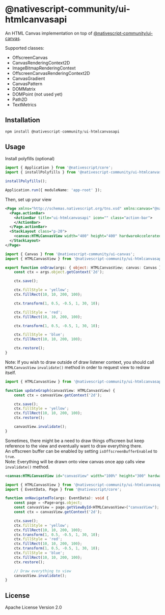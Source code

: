 # @nativescript-community/ui-htmlcanvasapi

An HTML Canvas implementation on top of [@nativescript-community/ui-canvas](https://github.com/nativescript-community/ui-canvas).
 
Supported classes:
- OffscreenCanvas
- CanvasRenderingContext2D
- ImageBitmapRenderingContext
- OffscreenCanvasRenderingContext2D
- CanvasGradient
- CanvasPattern
- DOMMatrix
- DOMPoint (not used yet)
- Path2D
- TextMetrics

## Installation

```javascript
npm install @nativescript-community/ui-htmlcanvasapi
```

## Usage
Install polyfills (optional)
```ts
import { Application } from '@nativescript/core';
import { installPolyfills } from '@nativescript-community/ui-htmlcanvasapi';

installPolyfills();

Application.run({ moduleName: 'app-root' });
```

Then, set up your view
```xml
<Page xmlns="http://schemas.nativescript.org/tns.xsd" xmlns:canvas="@nativescript-community/ui-htmlcanvasapi">
  <Page.actionBar>
    <ActionBar title="ui-htmlcanvasapi" icon="" class="action-bar">
    </ActionBar>
  </Page.actionBar>
  <StackLayout class="p-20">
    <canvas:HTMLCanvasView width="400" height="400" hardwareAccelerated="true" draw="onDraw"/>
  </StackLayout>
</Page>
```

```ts
import { Canvas } from '@nativescript-community/ui-canvas';
import { HTMLCanvasView } from '@nativescript-community/ui-htmlcanvasapi';

export function onDraw(args: { object: HTMLCanvasView; canvas: Canvas }) {
	const ctx = args.object.getContext('2d');

	ctx.save();

	ctx.fillStyle = 'yellow';
	ctx.fillRect(10, 10, 200, 100);

	ctx.transform(1, 0.5, -0.5, 1, 30, 10);

	ctx.fillStyle = 'red';
	ctx.fillRect(10, 10, 200, 100);

	ctx.transform(1, 0.5, -0.5, 1, 30, 10);

	ctx.fillStyle = 'blue';
	ctx.fillRect(10, 10, 200, 100);

	ctx.restore();
}
```

Note: If you wish to draw outside of draw listener context, you should call `HTMLCanvasView` `invalidate()` method in order to request view to redraw itself.
```ts
import { HTMLCanvasView } from '@nativescript-community/ui-htmlcanvasapi';

function updateGraph(canvasView: HTMLCanvasView) {
	const ctx = canvasView.getContext('2d');

	ctx.save();
	ctx.fillStyle = 'yellow';
	ctx.fillRect(10, 10, 200, 100);
	ctx.restore();

	canvasView.invalidate();
}
```

Sometimes, there might be a need to draw things offscreen but keep reference to the view and eventually want to draw everything there.  
An offscreen buffer can be enabled by setting `isOffscreenBufferEnabled` to `true`.   
Note: Everything will be drawn onto view canvas once app calls view `invalidate()` method.   

```xml
<canvas:HTMLCanvasView id="canvasView" width="100%" height="300" hardwareAccelerated="true" isOffscreenBufferEnabled="true"/>
```

```ts
import { HTMLCanvasView } from '@nativescript-community/ui-htmlcanvasapi';
import { EventData, Page } from '@nativescript/core';

function onNavigatedTo(args: EventData): void {
	const page = <Page>args.object;
	const canvasView = page.getViewById<HTMLCanvasView>("canvasView");
	const ctx = canvasView.getContext('2d');

	ctx.save();
	ctx.fillStyle = 'yellow';
	ctx.fillRect(10, 10, 200, 100);
	ctx.transform(1, 0.5, -0.5, 1, 30, 10);
	ctx.fillStyle = 'red';
	ctx.fillRect(10, 10, 200, 100);
	ctx.transform(1, 0.5, -0.5, 1, 30, 10);
	ctx.fillStyle = 'blue';
	ctx.fillRect(10, 10, 200, 100);
	ctx.restore();

	// Draw everything to view
	canvasView.invalidate();
}
```

## License

Apache License Version 2.0
